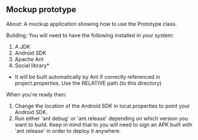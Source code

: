 
Mockup prototype
-------------------------------------------------------------------------------

About:
A mockup application showing how to use the Prototype class.

Building:
You will need to have the following installed in your system:

1. A JDK
2. Android SDK
3. Apache Ant
4. Social library*

* It will be built automatically by Ant if correctly referenced in project.properties.
  Use the RELATIVE path (to this directory)

When you're ready then:
 
1. Change the location of the Android SDK in local.properties to point your
Android SDK.
2. Run either 'ant debug' or 'ant release' depending on which version you
want to build. Keep in mind that to you will need to sign an APK built with
'ant release' in order to deploy it anywhere.
 
